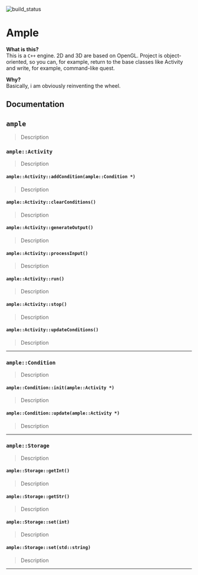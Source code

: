  ![build_status](https://travis-ci.org/Glebanister/littleEngine.svg?branch=master)
 <!-- ![logo](  logo/logo_transparent.png) -->
Ample
===================
**What is this?**\
This is a `C++` engine. 2D and 3D are based on OpenGL. Project is object-oriented, so you can, for example, return to the base classes like Activity and write, for example, command-like quest.

**Why?**\
Basically, i am obviously reinventing the wheel.

Documentation
---

## `ample`
> Description



### `ample::Activity`
> Description
#### `ample::Activity::addCondition(ample::Condition *)`
> Description
#### `ample::Activity::clearConditions()`
> Description
#### `ample::Activity::generateOutput()`
> Description
#### `ample::Activity::processInput()`
> Description
#### `ample::Activity::run()`
> Description
#### `ample::Activity::stop()`
> Description
#### `ample::Activity::updateConditions()`
> Description

---

### `ample::Condition`
> Description
#### `ample::Condition::init(ample::Activity *)`
> Description
#### `ample::Condition::update(ample::Activity *)`
> Description

---

### `ample::Storage`
> Description
#### `ample::Storage::getInt()`
> Description
#### `ample::Storage::getStr()`
> Description
#### `ample::Storage::set(int)`
> Description
#### `ample::Storage::set(std::string)`
> Description

---
